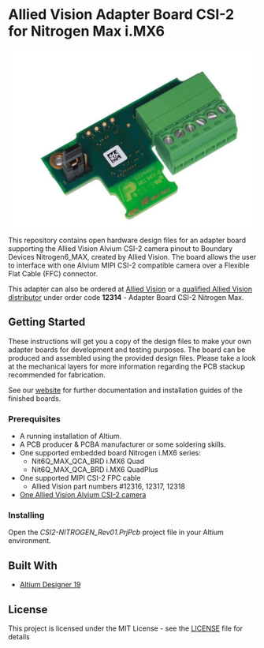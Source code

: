 # Allied Vision Adapter Board CSI-2 for Nitrogen Max i.MX6

![nitrogen-adapter-board](/Images/nitrogen-adapter-board.jpg)

This repository contains open hardware design files for an adapter board supporting the Allied Vision Alvium CSI-2 camera pinout to Boundary Devices Nitrogen6_MAX, created by Allied Vision.
The board allows the user to interface with one Alvium MIPI CSI-2 compatible camera over a Flexible Flat Cable (FFC) connector.

This adapter can also be ordered at [Allied Vision](https://www.alliedvision.com/en/meta-header/contact-us/contact-sales.html) or a [qualified Allied Vision distributor](https://www.alliedvision.com/en/about-us/where-we-are.html) under order code **12314** - Adapter Board CSI-2 Nitrogen Max.

## Getting Started

These instructions will get you a copy of the design files to make your own adapter boards for development and testing purposes. 
The board can be produced and assembled using the provided design files. Please take a look at the mechanical layers for more information regarding the PCB stackup recommended for fabrication. 

See our [website](https://www.alliedvision.com/en/support/technical-documentation/alvium-csi-2-documentation.html) for further documentation and installation guides of the finished boards.

### Prerequisites


* A running installation of Altium.
* A PCB producer & PCBA manufacturer or some soldering skills.
* One supported embedded board Nitrogen i.MX6 series:
	* Nit6Q_MAX_QCA_BRD i.MX6 Quad
	* Nit6Q_MAX_QCA_BRD i.MX6 QuadPlus
* One supported MIPI CSI-2 FPC cable
	* Allied Vision part numbers #12316, 12317, 12318
* [One Allied Vision Alvium CSI-2 camera](https://www.alliedvision.com/en/products/embedded-vision-cameras.html)

### Installing

Open the *CSI2-NITROGEN_Rev01.PrjPcb* project file in your Altium environment.


## Built With

* [Altium Designer 19](https://www.altium.com/altium-designer/de)
 
## License

This project is licensed under the MIT License - see the [LICENSE](LICENSE) file for details